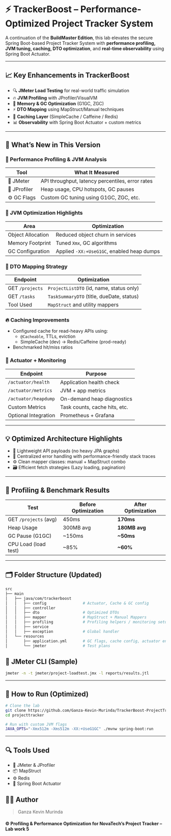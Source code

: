 # ⚡ TrackerBoost – Performance-Optimized Project Tracker System

A continuation of the **BuildMaster Edition**, this lab elevates the secure Spring Boot-based Project Tracker System with **performance profiling, JVM tuning, caching, DTO optimization**, and **real-time observability** using Spring Boot Actuator.

---

## 📈 Key Enhancements in TrackerBoost

- 🔍 **JMeter Load Testing** for real-world traffic simulation
- 🔥 **JVM Profiling** with JProfiler/VisualVM
- 🧠 **Memory & GC Optimization** (G1GC, ZGC)
- ⚡ **DTO Mapping** using MapStruct/Manual techniques
- 🧰 **Caching Layer** (SimpleCache / Caffeine / Redis)
- 📊 **Observability** with Spring Boot Actuator + custom metrics

---

## 🚀 What’s New in This Version

### 🧪 Performance Profiling & JVM Analysis

| Tool       | What It Measured                                  |
|------------|---------------------------------------------------|
| 🔧 JMeter  | API throughput, latency percentiles, error rates  |
| 🧠 JProfiler | Heap usage, CPU hotspots, GC pauses              |
| ⚙️ GC Flags | Custom GC tuning using G1GC, ZGC, etc.           |

### 🧠 JVM Optimization Highlights

| Area              | Optimization                                  |
|-------------------|-----------------------------------------------|
| Object Allocation | Reduced object churn in services              |
| Memory Footprint  | Tuned `Xmx`, GC algorithms                    |
| GC Configuration  | Applied `-XX:+UseG1GC`, enabled heap dumps    |

### 🧱 DTO Mapping Strategy

| Endpoint            | Optimization                                |
|---------------------|---------------------------------------------|
| GET `/projects`     | `ProjectListDTO` (id, name, status only)    |
| GET `/tasks`        | `TaskSummaryDTO` (title, dueDate, status)   |
| Tool Used           | `MapStruct` and utility mappers             |

### 🔥 Caching Improvements

- Configured cache for read-heavy APIs using:
  - `@Cacheable`, TTLs, eviction
  - SimpleCache (dev) → Redis/Caffeine (prod-ready)
- Benchmarked hit/miss ratios

### 📡 Actuator + Monitoring

| Endpoint                | Purpose                           |
|-------------------------|-----------------------------------|
| `/actuator/health`      | Application health check          |
| `/actuator/metrics`     | JVM + app metrics                 |
| `/actuator/heapdump`    | On-demand heap diagnostics        |
| Custom Metrics          | Task counts, cache hits, etc.     |
| Optional Integration    | Prometheus + Grafana              |

---

## 💡 Optimized Architecture Highlights

- 🔄 Lightweight API payloads (no heavy JPA graphs)
- 🧰 Centralized error handling with performance-friendly stack traces
- ⚙️ Clean mapper classes: manual + MapStruct combo
- 🗃 Efficient fetch strategies (Lazy loading, pagination)

---

## 🔧 Profiling & Benchmark Results

| Test                   | Before Optimization | After Optimization |
|------------------------|---------------------|---------------------|
| GET `/projects` (avg)  | 450ms               | **170ms**           |
| Heap Usage             | 300MB avg           | **180MB avg**       |
| GC Pause (G1GC)        | ~150ms              | **~50ms**           |
| CPU Load (load test)   | ~85%                | **~60%**            |

---

## 🗂️ Folder Structure (Updated)

```bash
src
├── main
│   ├── java/com/trackerboost
│   │   ├── config                # Actuator, Cache & GC config
│   │   ├── controller
│   │   ├── dto                   # Optimized DTOs
│   │   ├── mapper                # MapStruct + Manual Mappers
│   │   ├── profiling             # Profiling helpers / monitoring setup
│   │   ├── service
│   │   ├── exception             # Global handler
│   └── resources
│       ├── application.yml       # GC flags, cache config, actuator endpoints
│       └── jmeter                # Test plans
```
## 🧪 JMeter CLI (Sample)

```bash
jmeter -n -t jmeter/project-loadtest.jmx -l reports/results.jtl
```
---

## 🎯 How to Run (Optimized)

```bash
# Clone the lab
git clone https://github.com/Ganza-Kevin-Murinda/TrackerBoost-ProjectTracker.git
cd projecttracker

# Run with custom JVM flags
JAVA_OPTS="-Xmx512m -Xms512m -XX:+UseG1GC" ./mvnw spring-boot:run
```
---

## 🔍 Tools Used

- 🧪 JMeter & JProfiler
- 📦 MapStruct
- ⚙️ Redis
- 🧩 Spring Boot Actuator

## 👨‍💻 Author
> Ganza Kevin Murinda

#### ©️ Profiling & Performance Optimization for NovaTech’s Project Tracker – Lab work 5
